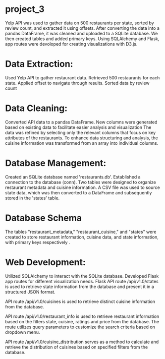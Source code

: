 # project_3

Yelp API was used to gather data on 500 restaurants per state, sorted by review count, and extracted it using offsets. After converting the data into a pandas DataFrame, it was cleaned and uploaded to a SQLite database.  We then created tables and added primary keys. Using SQLAlchemy and Flask,  app routes were devoloped for creating visualizations with D3.js.


# Data Extraction:
Used Yelp API to gather restaurant data.
Retrieved 500 restaurants for each state.
Applied offset to navigate through results.
Sorted data by review count

# Data Cleaning:
Converted API data to a pandas DataFrame.
New columns were generated based on existing data to facilitate easier analysis and visualization
The data was refined by selecting only the relevant columns that focus on key attributes of the restaurants.
To enhance data structuring and analysis, the cuisine information was transformed from an array into individual columns.

# Database Management:
Created an SQLite database named 'restaurants.db'.
Established a connection to the database (conn).
Two tables were designed to organize restaurant metadata and cuisine information.
A CSV file was used to source state data, which was then converted to a DataFrame and subsequently stored in the 'states' table.

# Database Schema
The tables "restaurant_metadata," "restaurant_cuisine," and "states" were created to store restaurant information, cuisine data, and state information, with primary keys respectively . 


# Web Development:
Utilized SQLAlchemy to interact with the SQLite database.
Developed Flask app routes for different visualization needs.
Flask API route /api/v1.0/states is used to retrieve state information from the database and present it in a structured JSON format.

API route /api/v1.0/cuisines is used to retrieve distinct cuisine information from the database. 

API route /api/v1.0/restaurant_info is used to retrieve restaurant information based on the filters state, cuisine, ratings and price from the database. The route utilizes query parameters to customize the search criteria based on dropdown menu.

API route /api/v1.0/cuisine_distribution serves as a method to calculate and retrieve the distribution of cuisines based on specified filters from the database.

